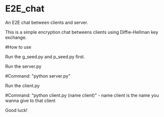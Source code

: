 # E2E_chat

An E2E chat between clients and server.

This is a simple encryption chat betweens clients using Diffie-Hellman key exchange.

#How to use

Run the g_seed.py and p_seed.py first.

Run the server.py

#Command: "python server.py"

Run the client.py

#Command: "python client.py (name client)" - name client is the name you wanna give to that client

Good luck!
